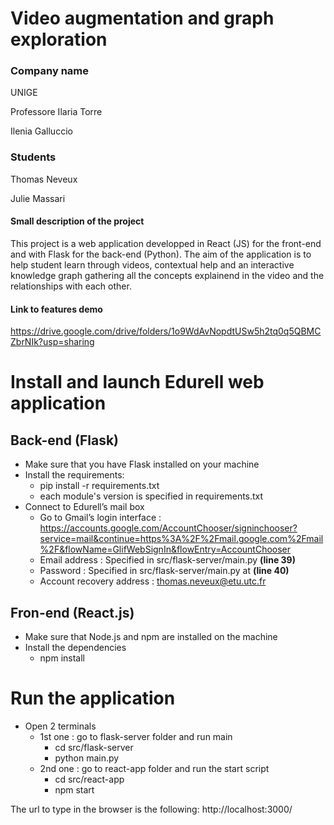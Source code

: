 # Video augmentation and graph exploration

### Company name

UNIGE

Professore Ilaria Torre

Ilenia Galluccio

### Students

Thomas Neveux

Julie Massari

#### Small description of the project

This project is a web application developped in React (JS) for the front-end and with Flask for the back-end (Python). The aim of the application is to help student learn through videos, contextual help and an interactive knowledge graph gathering all the concepts explainend in the video and the relationships with each other.

#### Link to features demo

https://drive.google.com/drive/folders/1o9WdAvNopdtUSw5h2tq0q5QBMCZbrNIk?usp=sharing

# Install and launch Edurell web application

## Back-end (Flask)

* Make sure that you have Flask installed on your machine
* Install the requirements:
  - pip install -r requirements.txt
  - each module's version is specified in requirements.txt
* Connect to Edurell’s mail box
  - Go to Gmail’s login interface : <https://accounts.google.com/AccountChooser/signinchooser?service=mail&continue=https%3A%2F%2Fmail.google.com%2Fmail%2F&flowName=GlifWebSignIn&flowEntry=AccountChooser>
  - Email address : Specified in src/flask-server/main.py **(line 39)**
  - Password : Specified in src/flask-server/main.py at **(line 40)**
  - Account recovery address : <thomas.neveux@etu.utc.fr>

## Fron-end (React.js)

* Make sure that Node.js and npm are installed on the machine
* Install the dependencies
  - npm install

# Run the application

* Open 2 terminals
  - 1st one : go to flask-server folder and run main
    - cd src/flask-server
    - python main.py
  * 2nd one : go to react-app folder and run the start script
    - cd src/react-app
    - npm start

The url to type in the browser is the following: http://localhost:3000/
